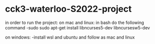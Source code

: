 # cck3-waterloo-S2022-project

in order to run the project:
on mac and linux:
in bash do the following command
   -sudo sudo apt-get install libncurses5-dev libncursesw5-dev 
   
   
on windows:
   -install wsl and ubuntu and follow as mac and linux

